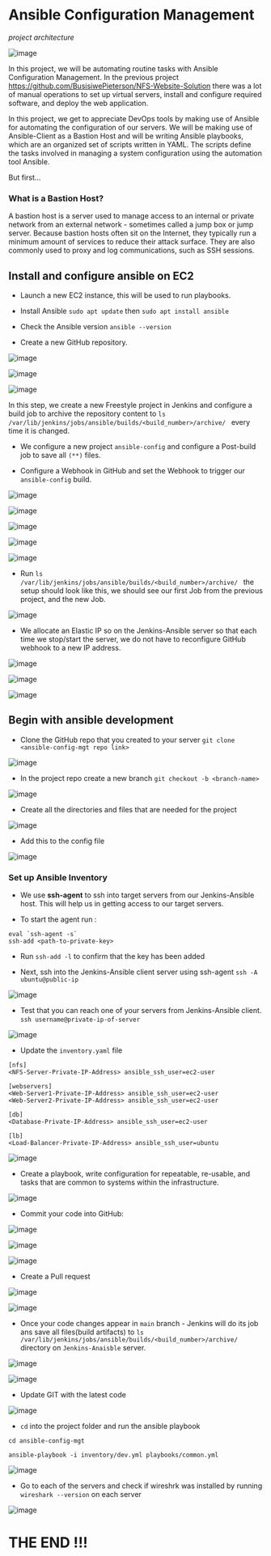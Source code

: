 # Ansible Configuration Management

*project architecture*

![image](images/ARCHITECTURE.png)

In this project, we will be automating routine tasks with Ansible Configuration Management. In the previous project https://github.com/BusisiwePieterson/NFS-Website-Solution there was a lot of manual operations to set up virtual servers, install and configure required software, and deploy the web application. 

In this project, we get to appreciate DevOps tools by making use of Ansible for automating the configuration of our servers. We will be making use of Ansible-Client as a Bastion Host and will be writing Ansible playbooks, which are an organized set of scripts written in YAML. The scripts define the tasks involved in managing a system configuration using the automation tool Ansible.

But first...

### What is a Bastion Host?

A bastion host is a server used to manage access to an internal or private network from an external network - sometimes called a jump box or jump server. Because bastion hosts often sit on the Internet, they typically run a minimum amount of services to reduce their attack surface. They are also commonly used to proxy and log communications, such as SSH sessions.


## Install and configure ansible on EC2

- Launch a new EC2 instance, this will be used to run playbooks.

- Install Ansible `sudo apt update` then `sudo apt install ansible`

- Check the Ansible version `ansible --version`

- Create a new GitHub repository.

![image](images/Screenshot_1.png)

![image](images/Screenshot_3.png)


![image](images/Screenshot_2.png)

In this step, we create a new Freestyle project in Jenkins and configure a build job to archive the repository content to `ls /var/lib/jenkins/jobs/ansible/builds/<build_number>/archive/
` every time it is changed.



- We configure a new project `ansible-config` and configure a Post-build job to save all `(**)` files.

- Configure a Webhook in GitHub and set the Webhook to trigger our `ansible-config` build.


![image](images/Screenshot_4.png)

![image](images/Screenshot_5.png)

![image](images/Screenshot_6.png)

![image](images/Screenshot_7.png)

![image](images/Screenshot_8.png)

- Run `ls /var/lib/jenkins/jobs/ansible/builds/<build_number>/archive/
` the setup should look like this, we should see our first Job from the previous project, and the new Job.

![image](images/Screenshot_10.png)

- We allocate an Elastic IP so on the Jenkins-Ansible server so that each time we stop/start the server, we do not have to reconfigure GitHub webhook to a new IP address.

![image](images/Screenshot_11.png)

![image](images/Screenshot_12.png)


![image](images/Screenshot_13.png)

## Begin with ansible development

- Clone the GitHub repo that you created to your server `git clone <ansible-config-mgt repo link>
`

![image](images/Screenshot_14.png)

- In the project repo create a new branch `git checkout -b <branch-name>`

![image](images/Screenshot_15.png)

- Create all the directories and files that are needed for the project

![image](images/Screenshot_16.png)

- Add this to the config file

![image](images/Screenshot_32.png)

### Set up Ansible Inventory

- We use **ssh-agent** to ssh into target servers from our Jenkins-Ansible host. This will help us in getting access to our target servers. 

- To start the agent run :
```
eval `ssh-agent -s`
ssh-add <path-to-private-key>

```

- Run `ssh-add -l` to confirm that the key has been added

- Next, ssh into the Jenkins-Ansible client server using ssh-agent `ssh -A ubuntu@public-ip`

![image](images/Screenshot_17.png)

- Test that you can reach one of your servers from Jenkins-Ansible client. `ssh username@private-ip-of-server`

![image](images/Screenshot_19.png)

- Update the `inventory.yaml` file 
```
[nfs]
<NFS-Server-Private-IP-Address> ansible_ssh_user=ec2-user

[webservers]
<Web-Server1-Private-IP-Address> ansible_ssh_user=ec2-user
<Web-Server2-Private-IP-Address> ansible_ssh_user=ec2-user

[db]
<Database-Private-IP-Address> ansible_ssh_user=ec2-user 

[lb]
<Load-Balancer-Private-IP-Address> ansible_ssh_user=ubuntu

```

![image](images/Screenshot_20.png)

- Create a playbook, write configuration for repeatable, re-usable, and tasks that are common to systems within the infrastructure.


![image](images/Screenshot_21.png)

- Commit your code into GitHub:


![image](images/Screenshot_22.png)


![image](images/Screenshot_23.png)


![image](images/Screenshot_24.png)

- Create a Pull request


![image](images/Screenshot_25.png)


![image](images/Screenshot_26.png)

- Once your code changes appear in `main` branch - Jenkins will do its job ans save all files(build artifacts) to `ls /var/lib/jenkins/jobs/ansible/builds/<build_number>/archive/` directory on `Jenkins-Anaisble` server.

![image](images/Screenshot_27.png)

![image](images/Screenshot_28.png)

- Update GIT with the latest code


![image](images/Screenshot_29.png)

- `cd` into the project folder and run the ansible playbook 

```
cd ansible-config-mgt

ansible-playbook -i inventory/dev.yml playbooks/common.yml

```

![image](images/Screenshot_31.png)

- Go to each of the servers and check if wireshrk was installed by running `wireshark --version` on each server

![image](images/Screenshot_33.png)

# THE END !!!




